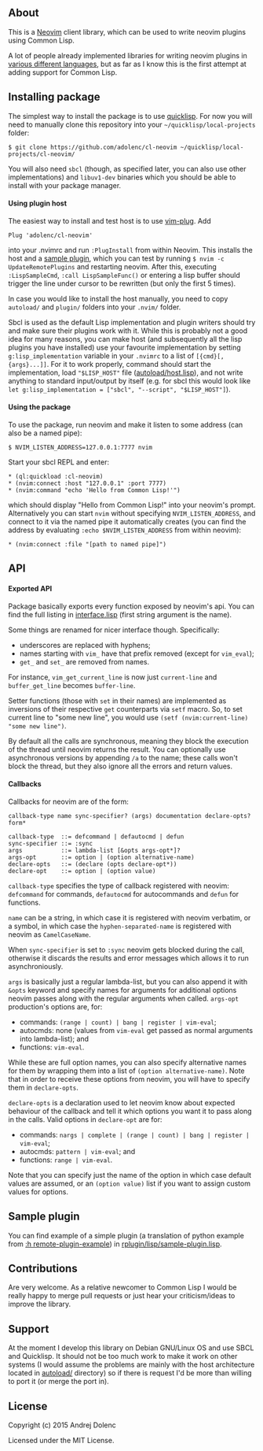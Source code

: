 ## About
This is a [Neovim](http://neovim.io/) client library, which can be used to write neovim plugins using Common Lisp.

A lot of people already implemented libraries for writing neovim plugins in [various different languages](https://github.com/neovim/neovim/wiki/Related-projects#api-clients), but as far as I know this is the first attempt at adding support for Common Lisp.

## Installing package
The simplest way to install the package is to use [quicklisp](https://www.quicklisp.org/). For now you will need to manually clone this repository into your `~/quicklisp/local-projects` folder:

    $ git clone https://github.com/adolenc/cl-neovim ~/quicklisp/local-projects/cl-neovim/

You will also need `sbcl` (though, as specified later, you can also use other implementations) and `libuv1-dev` binaries which you should be able to install with your package manager.

#### Using plugin host
The easiest way to install and test host is to use [vim-plug](https://github.com/junegunn/vim-plug). Add

    Plug 'adolenc/cl-neovim'

into your .nvimrc and run `:PlugInstall` from within Neovim. This installs the host and a [sample plugin](https://github.com/adolenc/cl-neovim/blob/master/rplugin/lisp/sample-plugin.lisp), which you can test by running `$ nvim -c UpdateRemotePlugins` and restarting neovim. After this, executing `:LispSampleCmd`, `:call LispSampleFunc()` or entering a lisp buffer should trigger the line under cursor to be rewritten (but only the first 5 times).

In case you would like to install the host manually, you need to copy `autoload/` and `plugin/` folders into your `.nvim/` folder.

Sbcl is used as the default Lisp implementation and plugin writers should try and make sure their plugins work with it. While this is probably not a good idea for many reasons, you can make host (and subsequently all the lisp plugins you have installed) use your favourite implementation by setting `g:lisp_implementation` variable in your `.nvimrc` to a list of `[{cmd}[, {args}...]]`. For it to work properly, command should start the implementation, load `"$LISP_HOST"` file ([autoload/host.lisp](https://github.com/adolenc/cl-neovim/blob/master/autoload/host.lisp)), and not write anything to standard input/output by itself (e.g. for sbcl this would look like `let g:lisp_implementation = ["sbcl", "--script", "$LISP_HOST"]`).

#### Using the package
To use the package, run neovim and make it listen to some address (can also be a named pipe):

    $ NVIM_LISTEN_ADDRESS=127.0.0.1:7777 nvim

Start your sbcl REPL and enter:

    * (ql:quickload :cl-neovim)
    * (nvim:connect :host "127.0.0.1" :port 7777)
    * (nvim:command "echo 'Hello from Common Lisp!'")

which should display "Hello from Common Lisp!" into your neovim's prompt. Alternatively you can start `nvim` without specifying `NVIM_LISTEN_ADDRESS`, and connect to it via the named pipe it automatically creates (you can find the address by evaluating `:echo $NVIM_LISTEN_ADDRESS` from within neovim):

    * (nvim:connect :file "[path to named pipe]")

## API
#### Exported API
Package basically exports every function exposed by neovim's api. You can find the full listing in [interface.lisp](https://github.com/adolenc/cl-neovim/blob/master/src/interface.lisp#L51-L167) (first string argument is the name).

Some things are renamed for nicer interface though. Specifically:
- underscores are replaced with hyphens;
- names starting with `vim_` have that prefix removed (except for `vim_eval`);
- `get_` and `set_` are removed from names.

For instance, `vim_get_current_line` is now just `current-line` and `buffer_get_line` becomes `buffer-line`.

Setter functions (those with `set` in their names) are implemented as inversions of their respective `get` counterparts via `setf` macro. So, to set current line to "some new line", you would use `(setf (nvim:current-line) "some new line")`.

By default all the calls are synchronous, meaning they block the execution of the thread until neovim returns the result. You can optionally use asynchronous versions by appending `/a` to the name; these calls won't block the thread, but they also ignore all the errors and return values.

#### Callbacks
Callbacks for neovim are of the form:
````
callback-type name sync-specifier? (args) documentation declare-opts? form*

callback-type  ::= defcommand | defautocmd | defun
sync-specifier ::= :sync
args           ::= lambda-list [&opts args-opt*]?
args-opt       ::= option | (option alternative-name)
declare-opts   ::= (declare (opts declare-opt*))
declare-opt    ::= option | (option value)
````
`callback-type` specifies the type of callback registered with neovim: `defcommand` for commands, `defautocmd` for autocommands and `defun` for functions.

`name` can be a string, in which case it is registered with neovim verbatim, or a symbol, in which case the `hyphen-separated-name` is registered with neovim as `CamelCaseName`.

When `sync-specifier` is set to `:sync` neovim gets blocked during the call, otherwise it discards the results and error messages which allows it to run asynchroniously.

`args` is basically just a regular lambda-list, but you can also append it with `&opts` keyword and specify names for arguments for additional options neovim passes along with the regular arguments when called. `args-opt` production's options are, for:
 - commands: `(range | count) | bang | register | vim-eval`;
 - autocmds: none (values from `vim-eval` get passed as normal arguments into lambda-list); and
 - functions: `vim-eval`.

While these are full option names, you can also specify alternative names for them by wrapping them into a list of `(option alternative-name)`. Note that in order to receive these options from neovim, you will have to specify them in `declare-opts`.

`declare-opts` is a declaration used to let neovim know about expected behaviour of the callback and tell it which options you want it to pass along in the calls. Valid options in `declare-opt` are for:
 - commands: `nargs | complete | (range | count) | bang | register | vim-eval`;
 - autocmds: `pattern | vim-eval`; and
 - functions: `range | vim-eval`.

<!--- copied directly from python host: neovim/plugin/decorators.py#L45-L134 -->

Note that you can specify just the name of the option in which case default values are assumed, or an `(option value)` list if you want to assign custom values for options.

## Sample plugin
You can find example of a simple plugin (a translation of python example from [:h remote-plugin-example](http://neovim.io/doc/user/remote_plugin.html#remote-plugin-example)) in [rplugin/lisp/sample-plugin.lisp](https://github.com/adolenc/cl-neovim/blob/master/rplugin/lisp/sample-plugin.lisp).

## Contributions
Are very welcome. As a relative newcomer to Common Lisp I would be really happy to merge pull requests or just hear your criticism/ideas to improve the library.

## Support
At the moment I develop this library on Debian GNU/Linux OS and use SBCL and Quicklisp. It should not be too much work to make it work on other systems (I would assume the problems are mainly with the host architecture located in [autoload/](https://github.com/adolenc/cl-neovim/blob/master/autoload/) directory) so if there is request I'd be more than willing to port it (or merge the port in).

## License
Copyright (c) 2015 Andrej Dolenc

Licensed under the MIT License.
